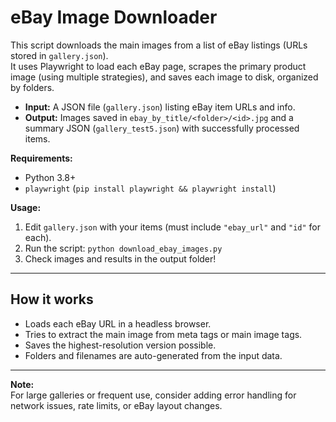 # eBay Image Downloader

This script downloads the main images from a list of eBay listings (URLs stored in `gallery.json`).  
It uses Playwright to load each eBay page, scrapes the primary product image (using multiple strategies), and saves each image to disk, organized by folders.

- **Input:** A JSON file (`gallery.json`) listing eBay item URLs and info.
- **Output:** Images saved in `ebay_by_title/<folder>/<id>.jpg` and a summary JSON (`gallery_test5.json`) with successfully processed items.

**Requirements:**  
- Python 3.8+
- `playwright` (`pip install playwright && playwright install`)

**Usage:**  
1. Edit `gallery.json` with your items (must include `"ebay_url"` and `"id"` for each).
2. Run the script: `python download_ebay_images.py`
3. Check images and results in the output folder!

---

## How it works

- Loads each eBay URL in a headless browser.
- Tries to extract the main image from meta tags or main image tags.
- Saves the highest-resolution version possible.
- Folders and filenames are auto-generated from the input data.

---

**Note:**  
For large galleries or frequent use, consider adding error handling for network issues, rate limits, or eBay layout changes.

